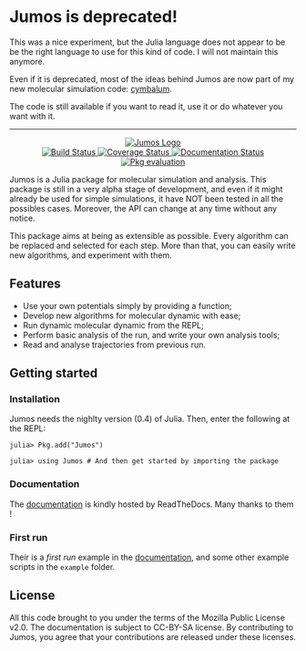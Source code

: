 # Jumos is deprecated!

This was a nice experiment, but the Julia language does not appear to be be the right language
to use for this kind of code. I will not maintain this anymore.

Even if it is deprecated, most of the ideas behind Jumos are now part of my new molecular
simulation code: [cymbalum](https://github.com/Luthaf/cymbalum).

The code is still available if you want to read it, use it or do whatever you want with it.

---

<div align="center">
    <a href="https://github.com/Luthaf/Jumos.jl">
        <img alt="Jumos Logo" src="https://raw.githubusercontent.com/Luthaf/Jumos.jl/502eee44bcaaf1d782b7628eed062c1de10d0938/doc/_static_/img/logo.png"></img>
    </a>
</div>

<div align="center">
    <a href="https://travis-ci.org/Luthaf/Jumos.jl" >
        <img alt="Build Status" src="https://travis-ci.org/Luthaf/Jumos.jl.svg?branch=master"></img>
    </a>
    <a href="https://coveralls.io/r/Luthaf/Jumos.jl" >
        <img alt="Coverage Status" src="https://img.shields.io/coveralls/Luthaf/Jumos.jl.svg"></img>
    </a>
    <a href="http://jumos.readthedocs.org/en/latest/" >
        <img alt="Documentation Status" src="https://readthedocs.org/projects/jumos/badge/?version=latest"></img>
    </a>
    <a href="http://pkg.julialang.org/?pkg=Jumos&ver=nightly" >
        <img alt="Pkg evaluation" src="http://pkg.julialang.org/badges/Jumos_nightly.svg"></img>
    </a>
</div>

Jumos is a Julia package for molecular simulation and analysis. This package is
still in a very alpha stage of development, and even if it might already be used
for simple simulations, it have NOT been tested in all the possibles cases.
Moreover, the API can change at any time without any notice.

This package aims at being as extensible as possible. Every algorithm can be
replaced and selected for each step. More than that, you can easily write new
algorithms, and experiment with them.

## Features

- Use your own potentials simply by providing a function;
- Develop new algorithms for molecular dynamic with ease;
- Run dynamic molecular dynamic from the REPL;
- Perform basic analysis of the run, and write your own analysis tools;
- Read and analyse trajectories from previous run.

## Getting started

### Installation

Jumos needs the nighlty version (0.4) of Julia. Then, enter the following at the
REPL:
```jlcon
julia> Pkg.add("Jumos")

julia> using Jumos # And then get started by importing the package
```

### Documentation

The [documentation](http://jumos.readthedocs.org) is kindly hosted by ReadTheDocs.
Many thanks to them !

### First run

Their is a *first run* example in the
[documentation](http://jumos.readthedocs.org/en/latest/simulations/usage-example.html),
and some other example scripts in the `example` folder.

## License

All this code brought to you under the terms of the Mozilla Public License v2.0.
The documentation is subject to CC-BY-SA license. By contributing to Jumos, you
agree that your contributions are released under these licenses.
